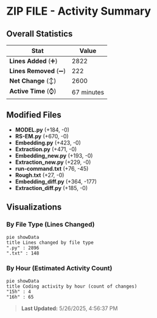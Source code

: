 # ZIP FILE - Activity Summary 

## Overall Statistics

| Stat                   | Value                                                             |
| ---------------------- | ----------------------------------------------------------------- |
| **Lines Added** (➕)   | 2822                                          |
| **Lines Removed** (➖) | 222                                        |
| **Net Change** (↕)    | 2600                |
| **Active Time** (⌚)   | 67 minutes |


## Modified Files
- **MODEL.py** (+184, -0)
- **RS-EM.py** (+670, -0)
- **Embedding.py** (+423, -0)
- **Extraction.py** (+471, -0)
- **Embedding_new.py** (+193, -0)
- **Extraction_new.py** (+229, -0)
- **run-command.txt** (+76, -45)
- **Rough.txt** (+27, -0)
- **Embedding_diff.py** (+364, -177)
- **Extraction_diff.py** (+185, -0)

## Visualizations

### By File Type (Lines Changed)

```mermaid
pie showData
title Lines changed by file type
".py" : 2896
".txt" : 148
```

### By Hour (Estimated Activity Count)

```mermaid
pie showData
title Coding activity by hour (count of changes)
"15h" : 4
"16h" : 65
```


> **Last Updated:** 5/26/2025, 4:56:37 PM